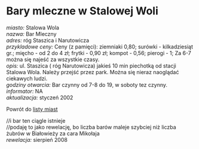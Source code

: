 # Bary mleczne w Stalowej Woli

*miasto:*  Stalowa Wola    <br/>
*nazwa:*  Bar Mleczny   <br/>
*adres:*  róg Staszica i Narutowicza   <br/>
*przykladowe ceny:*  Ceny (z pamięci): ziemniaki 0,80; surówki - kilkadziesiąt gr.; mięcho - od 2 do 4 zł; frytki - 0,90 zł; kompot - 0,56; pierogi - 1; Za 6-7 można się najeść za wszystkie czasy.   <br/>
*opis:*  ul. Staszica ( róg Narutowicza) jakieś 10 min piechotką od stacji Stalowa Wola. Należy przejść przez park. Można się nieraz naoglądać ciekawych ludzi.   <br/>
*godziny otwarcia:*  Bar czynny od 7-8 do 19, w soboty tez czynny.   <br/>
*informator:*  NA   <br/>
*aktualizacja:*    styczeń 2002   <br/>

Powrót do [listy miast](/bary_mleczne)

//i bar ten ciągle istnieje<br/>
//podaję to jako rewelację, bo liczba barów maleje szybciej niż liczba żubrów w Białowieży za cara Mikołaja<br/>
*rewelacja:* sierpień 2008 <br/>
